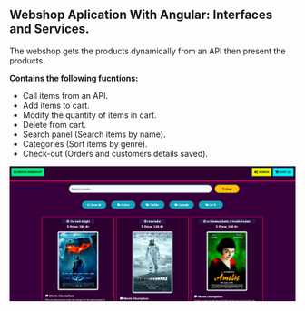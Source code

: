 ## Webshop Aplication With Angular: Interfaces and Services.

The webshop gets the products dynamically from an API then present the products.

**Contains the following fucntions:**
* Call items from an API.
* Add items to cart.
* Modify the quantity of items in cart.
* Delete from cart.
* Search panel (Search items by name).
* Categories (Sort items by genre).
* Check-out (Orders and customers details saved).

<img src="src/assets/Screenshot.png" width="1000">

